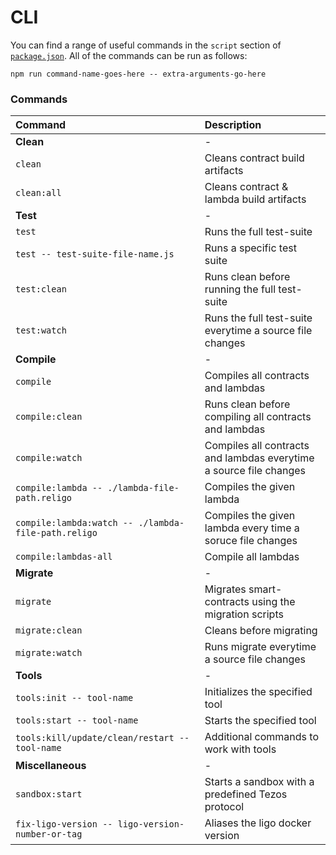 # CLI

You can find a range of useful commands in the `script` section of [`package.json`](../package.json). 
All of the commands can be run as follows:

```
npm run command-name-goes-here -- extra-arguments-go-here
```

### Commands

|Command|Description
|:----|:----
|**Clean**|-
|`clean` | Cleans contract build artifacts
|`clean:all` | Cleans contract & lambda build artifacts
|**Test**|-
|`test`| Runs the full test-suite
|`test -- test-suite-file-name.js`| Runs a specific test suite
|`test:clean`| Runs clean before running the full test-suite
|`test:watch`| Runs the full test-suite everytime a source file changes
|**Compile**|-
|`compile`| Compiles all contracts and lambdas
|`compile:clean`| Runs clean before compiling all contracts and lambdas
|`compile:watch` | Compiles all contracts and lambdas everytime a source file changes
|`compile:lambda -- ./lambda-file-path.religo`| Compiles the given lambda
|`compile:lambda:watch -- ./lambda-file-path.religo`| Compiles the given lambda every time a soruce file changes 
|`compile:lambdas-all`| Compile all lambdas
|**Migrate**|-
|`migrate`| Migrates smart-contracts using the migration scripts
|`migrate:clean`| Cleans before migrating
|`migrate:watch`| Runs migrate everytime a source file changes
|**Tools**|-
|`tools:init -- tool-name`| Initializes the specified tool
|`tools:start -- tool-name`| Starts the specified tool
|`tools:kill/update/clean/restart -- tool-name`| Additional commands to work with tools
|**Miscellaneous**|-
|`sandbox:start`| Starts a sandbox with a predefined Tezos protocol
|`fix-ligo-version -- ligo-version-number-or-tag`| Aliases the ligo docker version
